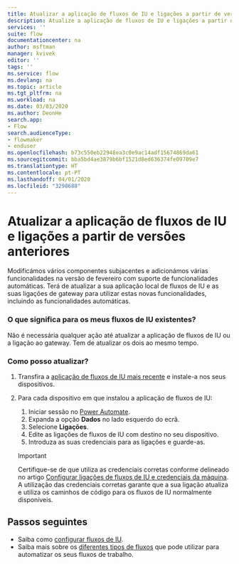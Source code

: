 ```yaml
---
title: Atualizar a aplicação de fluxos de IU e ligações a partir de versões anteriores | Microsoft Docs
description: Atualize a aplicação de fluxos de IU e ligações a partir de versões anteriores.
services: ''
suite: flow
documentationcenter: na
author: msftman
manager: kvivek
editor: ''
tags: ''
ms.service: flow
ms.devlang: na
ms.topic: article
ms.tgt_pltfrm: na
ms.workload: na
ms.date: 03/03/2020
ms.author: DeonHe
search.app:
- Flow
search.audienceType:
- flowmaker
- enduser
ms.openlocfilehash: b73c550eb22948ea3c0e9ac14adf15674869da61
ms.sourcegitcommit: bba5bd4ae3879b6bf1521d8ed636374fe09709e7
ms.translationtype: HT
ms.contentlocale: pt-PT
ms.lasthandoff: 04/01/2020
ms.locfileid: "3298688"
---
```

# <a name="upgrade-ui-flows-app-and-connections-from-previous-releases"></a>Atualizar a aplicação de fluxos de IU e ligações a partir de versões anteriores

Modificámos vários componentes subjacentes e adicionámos várias funcionalidades na versão de fevereiro com suporte de funcionalidades automáticas. Terá de atualizar a sua aplicação local de fluxos de IU e as suas ligações de gateway para utilizar estas novas funcionalidades, incluindo as funcionalidades automáticas.

### <a name="what-does-it-mean-for-my-existing-ui-flows"></a>O que significa para os meus fluxos de IU existentes?

Não é necessária qualquer ação até atualizar a aplicação de fluxos de IU ou a ligação ao gateway. Tem de atualizar os dois ao mesmo tempo.

### <a name="how-do-i-upgrade"></a>Como posso atualizar?

1.  Transfira a [aplicação de fluxos de IU mais recente](https://go.microsoft.com/fwlink/?linkid=2102613&clcid=0x409) e instale-a nos seus dispositivos.

1.  Para cada dispositivo em que instalou a aplicação de fluxos de IU:

    1. Iniciar sessão no [Power Automate](https://powerautomate.microsoft.com).
    1. Expanda a opção **Dados** no lado esquerdo do ecrã.
    1. Selecione **Ligações**.
    1. Edite as ligações de fluxos de IU com destino no seu dispositivo.
    1. Introduza as suas credenciais para as ligações e guarde-as.

    >[!IMPORTANT]
    >Certifique-se de que utiliza as credenciais corretas conforme delineado no artigo [Configurar ligações de fluxos de IU e credenciais da máquina](setup.md#setup-ui-flows-connections-and-machine-credentials). A utilização das credenciais corretas garante que a sua ligação atualiza e utiliza os caminhos de código para os fluxos de IU normalmente disponíveis.

## <a name="next-steps"></a>Passos seguintes

- Saiba como [configurar fluxos de IU](setup.md). 
- Saiba mais sobre os [diferentes tipos de fluxos](..\getting-started.md#types-of-flows) que pode utilizar para automatizar os seus fluxos de trabalho.


